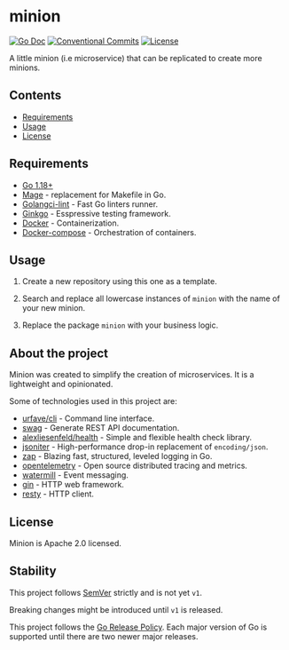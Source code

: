 # minion

[![Go Doc](https://img.shields.io/badge/godoc-reference-blue.svg?style=for-the-badge)](https://godoc.org/github.com/mgjules/minion)
[![Conventional Commits](https://img.shields.io/badge/Conventional%20Commits-1.0.0-yellow.svg?style=for-the-badge)](https://conventionalcommits.org)
[![License](https://img.shields.io/badge/License-Apache%202.0-blue.svg?style=for-the-badge)](LICENSE)

A little minion (i.e microservice) that can be replicated to create more minions. 

## Contents
  - [Requirements](#requirements)
  - [Usage](#usage)
  - [License](#license)

## Requirements

- [Go 1.18+](https://golang.org/doc/install)
- [Mage](https://github.com/magefile/mage) - replacement for Makefile in Go.
- [Golangci-lint](https://github.com/golangci/golangci-lint) - Fast Go linters runner.
- [Ginkgo](https://github.com/onsi/ginkgo) - Esspressive testing framework.
- [Docker](https://www.docker.com) - Containerization.
- [Docker-compose](https://docs.docker.com/compose/install/) - Orchestration of containers.

## Usage

1. Create a new repository using this one as a template.

2. Search and replace all lowercase instances of `minion` with the name of your new minion.

3. Replace the package `minion` with your business logic.

## About the project

Minion was created to simplify the creation of microservices. It is a lightweight and opinionated. 

Some of technologies used in this project are:

- [urfave/cli](https://github.com/urfave/cli) - Command line interface.
- [swag](https://github.com/swaggo/swag) - Generate REST API documentation.
- [alexliesenfeld/health](https://github.com/alexliesenfeld/health) - Simple and flexible health check library.
- [jsoniter](https://github.com/json-iterator/go) - High-performance drop-in replacement of `encoding/json`.
- [zap](https://github.com/uber-go/zap) - Blazing fast, structured, leveled logging in Go.
- [opentelemetry](https://github.com/open-telemetry/opentelemetry-go) - Open source distributed tracing and metrics.
- [watermill](https://github.com/ThreeDotsLabs/watermill) - Event messaging.
- [gin](https://github.com/gin-gonic/gin) - HTTP web framework.
- [resty](https://github.com/go-resty/resty) - HTTP client.

## License

Minion is Apache 2.0 licensed.

## Stability

This project follows [SemVer](http://semver.org/) strictly and is not yet `v1`.

Breaking changes might be introduced until `v1` is released.

This project follows the [Go Release Policy](https://golang.org/doc/devel/release.html#policy). Each major version of Go is supported until there are two newer major releases.
